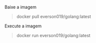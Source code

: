 Baixe a imagem
> docker pull everson019/golang:latest

Execute a imagem
> docker run everson019/golang:latest